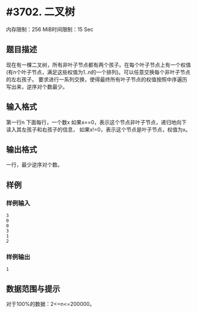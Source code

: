 # #3702. 二叉树

内存限制：256 MiB时间限制：15 Sec

## 题目描述

现在有一棵二叉树，所有非叶子节点都有两个孩子。在每个叶子节点上有一个权值(有n个叶子节点，满足这些权值为1..n的一个排列)。可以任意交换每个非叶子节点的左右孩子。
要求进行一系列交换，使得最终所有叶子节点的权值按照中序遍历写出来，逆序对个数最少。

## 输入格式

第一行n
下面每行，一个数x
如果x==0，表示这个节点非叶子节点，递归地向下读入其左孩子和右孩子的信息，
如果x!=0，表示这个节点是叶子节点，权值为x。

## 输出格式

一行，最少逆序对个数。

## 样例

### 样例输入

    
    3
    0
    0
    3
    1
    2
    
    

### 样例输出

    
    1
    

## 数据范围与提示

对于100%的数据：2<=n<=200000。
